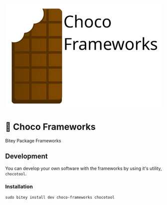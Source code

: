 ![Logo](/media/choco-frameworks.png)
# 🍫 Choco Frameworks
Bitey Package Frameworks

## Development
You can develop your own software with the frameworks by using it's utility, `chocotool`.
### Installation
```
sudo bitey install dev choco-frameworks chocotool
```

